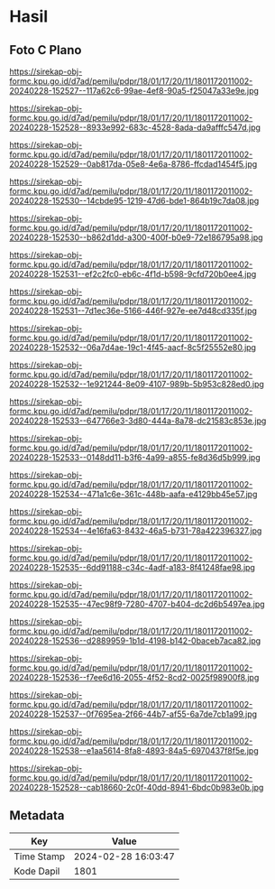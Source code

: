# Hasil

## Foto C Plano

https://sirekap-obj-formc.kpu.go.id/d7ad/pemilu/pdpr/18/01/17/20/11/1801172011002-20240228-152527--117a62c6-99ae-4ef8-90a5-f25047a33e9e.jpg

https://sirekap-obj-formc.kpu.go.id/d7ad/pemilu/pdpr/18/01/17/20/11/1801172011002-20240228-152528--8933e992-683c-4528-8ada-da9afffc547d.jpg

https://sirekap-obj-formc.kpu.go.id/d7ad/pemilu/pdpr/18/01/17/20/11/1801172011002-20240228-152529--0ab817da-05e8-4e6a-8786-ffcdad1454f5.jpg

https://sirekap-obj-formc.kpu.go.id/d7ad/pemilu/pdpr/18/01/17/20/11/1801172011002-20240228-152530--14cbde95-1219-47d6-bde1-864b19c7da08.jpg

https://sirekap-obj-formc.kpu.go.id/d7ad/pemilu/pdpr/18/01/17/20/11/1801172011002-20240228-152530--b862d1dd-a300-400f-b0e9-72e186795a98.jpg

https://sirekap-obj-formc.kpu.go.id/d7ad/pemilu/pdpr/18/01/17/20/11/1801172011002-20240228-152531--ef2c2fc0-eb6c-4f1d-b598-9cfd720b0ee4.jpg

https://sirekap-obj-formc.kpu.go.id/d7ad/pemilu/pdpr/18/01/17/20/11/1801172011002-20240228-152531--7d1ec36e-5166-446f-927e-ee7d48cd335f.jpg

https://sirekap-obj-formc.kpu.go.id/d7ad/pemilu/pdpr/18/01/17/20/11/1801172011002-20240228-152532--06a7d4ae-19c1-4f45-aacf-8c5f25552e80.jpg

https://sirekap-obj-formc.kpu.go.id/d7ad/pemilu/pdpr/18/01/17/20/11/1801172011002-20240228-152532--1e921244-8e09-4107-989b-5b953c828ed0.jpg

https://sirekap-obj-formc.kpu.go.id/d7ad/pemilu/pdpr/18/01/17/20/11/1801172011002-20240228-152533--647766e3-3d80-444a-8a78-dc21583c853e.jpg

https://sirekap-obj-formc.kpu.go.id/d7ad/pemilu/pdpr/18/01/17/20/11/1801172011002-20240228-152533--0148dd11-b3f6-4a99-a855-fe8d36d5b999.jpg

https://sirekap-obj-formc.kpu.go.id/d7ad/pemilu/pdpr/18/01/17/20/11/1801172011002-20240228-152534--471a1c6e-361c-448b-aafa-e4129bb45e57.jpg

https://sirekap-obj-formc.kpu.go.id/d7ad/pemilu/pdpr/18/01/17/20/11/1801172011002-20240228-152534--4e16fa63-8432-46a5-b731-78a422396327.jpg

https://sirekap-obj-formc.kpu.go.id/d7ad/pemilu/pdpr/18/01/17/20/11/1801172011002-20240228-152535--6dd91188-c34c-4adf-a183-8f41248fae98.jpg

https://sirekap-obj-formc.kpu.go.id/d7ad/pemilu/pdpr/18/01/17/20/11/1801172011002-20240228-152535--47ec98f9-7280-4707-b404-dc2d6b5497ea.jpg

https://sirekap-obj-formc.kpu.go.id/d7ad/pemilu/pdpr/18/01/17/20/11/1801172011002-20240228-152536--d2889959-1b1d-4198-b142-0baceb7aca82.jpg

https://sirekap-obj-formc.kpu.go.id/d7ad/pemilu/pdpr/18/01/17/20/11/1801172011002-20240228-152536--f7ee6d16-2055-4f52-8cd2-0025f98900f8.jpg

https://sirekap-obj-formc.kpu.go.id/d7ad/pemilu/pdpr/18/01/17/20/11/1801172011002-20240228-152537--0f7695ea-2f66-44b7-af55-6a7de7cb1a99.jpg

https://sirekap-obj-formc.kpu.go.id/d7ad/pemilu/pdpr/18/01/17/20/11/1801172011002-20240228-152538--e1aa5614-8fa8-4893-84a5-6970437f8f5e.jpg

https://sirekap-obj-formc.kpu.go.id/d7ad/pemilu/pdpr/18/01/17/20/11/1801172011002-20240228-152528--cab18660-2c0f-40dd-8941-6bdc0b983e0b.jpg


## Metadata

| Key        | Value               |
| ---------- | ------------------- |
| Time Stamp | 2024-02-28 16:03:47 |
| Kode Dapil | 1801                |



